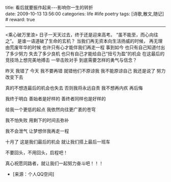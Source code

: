 title: 看后就要振作起来---影响你一生的转折  
date: 2009-10-13 13:56:00
categories: life #life poetry
tags: [诗歌,散文,随记]  # <!--more-->
reward: true

---

<乘心破万里浪>
日子一天天过去，终于还是迎来高考。
“虽不能至，而心向往之”。
是谁一语道破了生命的玄机？
当我们再无资本向生活扬威的时候，
再无理由荒废年华的时候
也许只有心才能伴我们再走一程
事到如今
也只有自己知道付出了多少努力
失去了多少良机
也只有自己才能给自己“扭亏为盈”的机会
在这最后的竞技场上想完美地搏击
一举击败对手
到底需要怎样的勇气与信念？

<!--more-->



昨天
我错了
今天
我不要再错
就错他们不原谅我
我不能原谅自己
我还是说了
努力改变下去



真的不想连最后的机会也失去
否则我将永远自责
我不想再内疚
再后悔


我终于明白
善始者是好样的
善终者同样也是好样的

给我一个更低的起点
我依然向往更广袤的苍穹

我不怕失败
用剩下的时间去弥补

我不会泄气
让梦想伴我再走一程



十月了
这是我们最后的机会
就让我们搭上最后一班车

不要回头，不用回头，启程吧！

真心祝愿同路者，就让我们一起努力奋斗吧！！！


- [来源：个人QQ空间]
